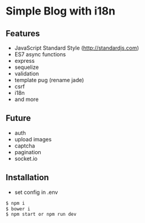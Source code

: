 # Simple Blog with i18n

## Features
- JavaScript Standard Style (http://standardjs.com)
- ES7 async functions
- express
- sequelize
- validation
- template pug (rename jade)
- csrf
- i18n
- and more

## Future
- auth
- upload images
- captcha
- pagination
- socket.io

## Installation
- set config in .env
```bash
$ npm i
$ bower i
$ npm start or npm run dev
```
